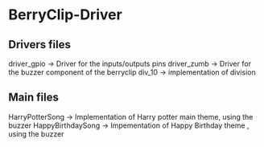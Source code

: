 # BerryClip-Driver

## Drivers files
driver_gpio -> Driver for the inputs/outputs pins
driver_zumb -> Driver for the buzzer component of the berryclip
div_10 -> implementation of division

## Main files

HarryPotterSong -> Implementation of Harry potter main theme, using the buzzer
HappyBirthdaySong -> Impementation of Happy Birthday theme , using the buzzer

